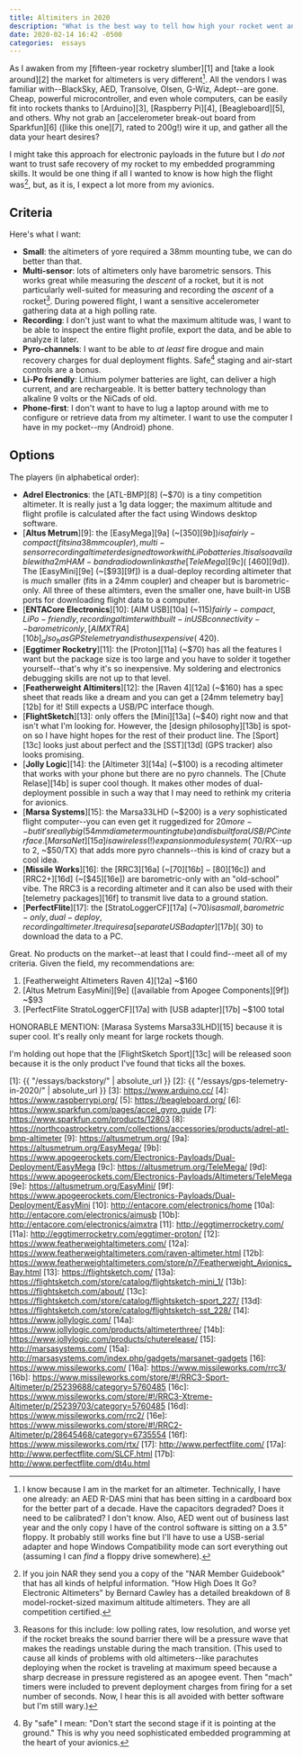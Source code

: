 ```yaml
---
title: Altimiters in 2020
description: "What is the best way to tell how high your rocket went and control its recovery?"
date: 2020-02-14 16:42 -0500
categories:  essays
---
```


As I awaken from my [fifteen-year rocketry slumber][1] and [take a look around][2] the market for altimeters is very different[^1].
All the vendors I was familiar with--BlackSky, AED, Transolve, Olsen, G-Wiz, Adept--are gone.
Cheap, powerful microcontroller, and even whole computers, can be easily fit into rockets thanks to [Arduino][3], [Raspberry Pi][4], [Beagleboard][5], and others.
Why not grab an [accelerometer break-out board from Sparkfun][6] ([like this one][7], rated to 200g!) wire it up, and gather all the data your heart desires?

I might take this approach for electronic payloads in the future but I _do not_ want to trust safe recovery of my rocket to my embedded programming skills.
It would be one thing if all I wanted to know is how high the flight was[^2], but, as it is, I expect a lot more from my avionics.

## Criteria
Here's what I want:

- **Small**: the altimeters of yore required a 38mm mounting tube, we can do better than that.
- **Multi-sensor**: lots of altimeters only have barometric sensors. This works great while measuring the _descent_ of a rocket, but it is not particularly well-suited for measuring and recording the _ascent_ of a rocket[^3]. During powered flight, I want a sensitive accelerometer gathering data at a high polling rate.
- **Recording**: I don't just want to what the maximum altitude was, I want to be able to inspect the entire flight profile, export the data, and be able to analyze it later.
- **Pyro-channels**: I want to be able to _at least_ fire drogue and main recovery charges for dual deployment flights. Safe[^4] staging and air-start controls are a bonus.
- **Li-Po friendly**: Lithium polymer batteries are light, can deliver a high current, and are rechargeable. It is better battery technology than alkaline 9 volts or the NiCads of old.
- **Phone-first**: I don't want to have to lug a laptop around with me to configure or retrieve data from my altimeter. I want to use the computer I have in my pocket--my (Android) phone.

## Options
The players (in alphabetical order):

- **Adrel Electronics**: the [ATL-BMP][8] (~$70) is a tiny competition altimeter. It is really just a 1g data logger; the maximum altitude and flight profile is calculated after the fact using Windows desktop software.
- [**Altus Metrum**][9]: the [EasyMega][9a] (~[$350][9b]) is a fairly-compact (fits in a 38mm coupler), multi-sensor recording altimeter designed to work with LiPo batteries. It is also available with a 2m HAM-band radio downlink as the [TeleMega][9c] (~[$460][9d]). The [EasyMini][9e] (~[$93][9f]) is a dual-deploy recording altimeter that is _much_ smaller (fits in a 24mm coupler) and cheaper but is barometric-only. All three of these altimters, even the smaller one, have built-in USB ports for downloading flight data to a computer.
- [**ENTACore Electronics**][10]: [AIM USB][10a] (~$115) fairly-compact, LiPo-friendly, recording altimter with built-in USB connectivity--barometric only, [AIM XTRA][10b] _also_ has GPS telemetry and is thus expensive (~$420).
- [**Eggtimer Rocketry**][11]: the [Proton][11a] (~$70) has all the features I want but the package size is too large and you have to solder it together yourself--that's why it's so inexpensive. My soldering and electronics debugging skills are not up to that level.
- [**Featherweight Altimiters**][12]: the [Raven 4][12a] (~$160) has a spec sheet that reads like a dream and you can get a [24mm telemetry bay][12b] for it! Still expects a USB/PC interface though.
- [**FlightSketch**][13]: only offers the [Mini][13a] (~$40) right now and that isn't what I'm looking for. However, the [design philosophy][13b] is spot-on so I have hight hopes for the rest of their product line. The [Sport][13c] looks just about perfect and the [SST][13d] (GPS tracker) also looks promising.
- [**Jolly Logic**][14]: the [Altimeter 3][14a] (~$100) is a recoding altimeter that works with your phone but there are no pyro channels. The [Chute Relase][14b] is super cool though. It makes other modes of dual-deployment possible in such a way that I may need to rethink my criteria for avionics.
- [**Marsa Systems**][15]: the Marsa33LHD (~$200) is a _very_ sophisticated flight computer--you can even get it ruggedized for $20 more--but it's really big (54mm diameter mounting tube) and is built for a USB/PC interface. [MarsaNet][15a] is a wireless (!) expansion module system (~$70/RX--up to 2, ~$50/TX) that adds more pyro channels--this is kind of crazy but a cool idea.
- [**Missile Works**][16]: the [RRC3][16a] (~[$70][16b]-[$80][16c]) and [RRC2+][16d] (~[$45][16e]) are barometric-only with an "old-school" vibe. The RRC3 is a recording altimeter and it can also be used with their [telemetry packages][16f] to transmit live data to a ground station.
- [**PerfectFlite**][17]: the [StratoLoggerCF][17a] (~$70) is a small, barometric-only, dual-deploy, recording altimeter. It requires a [separate USB adapter][17b] (~$30) to download the data to a PC.

Great.
No products on the market--at least that I could find--meet all of my criteria.
Given the field, my recommendations are:

1. [Featherweight Altimeters Raven 4][12a] ~$160
2. [Altus Metrum EasyMini][9e] ([available from Apogee Components][9f]) ~$93
3. [PerfectFlite StratoLoggerCF][17a] with [USB adapter][17b] ~$100 total

HONORABLE MENTION: [Marasa Systems Marsa33LHD][15] because it is super cool. It's really only meant for large rockets though.

I'm holding out hope that the [FlightSketch Sport][13c] will be released soon because it is the only product I've found that ticks all the boxes.

[^1]: I know because I am in the market for an altimeter. Technically, I have one already: an AED R-DAS mini that has been sitting in a cardboard box for the better part of a decade. Have the capacitors degraded? Does it need to be calibrated? I don't know. Also, AED went out of business last year and the only copy I have of the control software is sitting on a 3.5" floppy. It probably still works fine but I'll have to use a USB-serial adapter and hope Windows Compatibility mode can sort everything out (assuming I can _find_ a floppy drive somewhere).
[^2]: If you join NAR they send you a copy of the "NAR Member Guidebook" that has all kinds of helpful information. "How High Does It Go? Electronic Altimeters" by Bernard Cawley has a detailed breakdown of 8 model-rocket-sized maximum altitude altimeters. They are all competition certified.
[^3]: Reasons for this include: low polling rates, low resolution, and worse yet if the rocket breaks the sound barrier there will be a pressure wave that makes the readings unstable during the mach transition. (This used to cause all kinds of problems with old altimeters--like parachutes deploying when the rocket is traveling at maximum speed because a sharp decrease in pressure registered as an apogee event. Then "mach" timers were included to prevent deployment charges from firing for a set number of seconds. Now, I hear this is all avoided with better software but I'm still wary.)
[^4]: By "safe" I mean: "Don't start the second stage if it is pointing at the ground." This is why you need sophisticated embedded programming at the heart of your avionics.

[1]:  {{ "/essays/backstory/" | absolute_url }}
[2]:  {{ "/essays/gps-telemetry-in-2020/" | absolute_url }}
[3]:  https://www.arduino.cc/
[4]:  https://www.raspberrypi.org/
[5]:  https://beagleboard.org/
[6]:  https://www.sparkfun.com/pages/accel_gyro_guide
[7]:  https://www.sparkfun.com/products/12803
[8]:  https://northcoastrocketry.com/collections/accessories/products/adrel-atl-bmp-altimeter
[9]:  https://altusmetrum.org/
[9a]: https://altusmetrum.org/EasyMega/
[9b]: https://www.apogeerockets.com/Electronics-Payloads/Dual-Deployment/EasyMega
[9c]: https://altusmetrum.org/TeleMega/
[9d]: https://www.apogeerockets.com/Electronics-Payloads/Altimeters/TeleMega
[9e]: https://altusmetrum.org/EasyMini/
[9f]: https://www.apogeerockets.com/Electronics-Payloads/Dual-Deployment/EasyMini
[10]: http://entacore.com/electronics/home
[10a]: http://entacore.com/electronics/aimusb
[10b]: http://entacore.com/electronics/aimxtra
[11]: http://eggtimerrocketry.com/
[11a]: http://eggtimerrocketry.com/eggtimer-proton/
[12]: https://www.featherweightaltimeters.com/
[12a]: https://www.featherweightaltimeters.com/raven-altimeter.html
[12b]: https://www.featherweightaltimeters.com/store/p7/Featherweight_Avionics_Bay.html
[13]: https://flightsketch.com/
[13a]: https://flightsketch.com/store/catalog/flightsketch-mini_1/
[13b]: https://flightsketch.com/about/
[13c]: https://flightsketch.com/store/catalog/flightsketch-sport_227/
[13d]: https://flightsketch.com/store/catalog/flightsketch-sst_228/
[14]: https://www.jollylogic.com/
[14a]: https://www.jollylogic.com/products/altimeterthree/
[14b]: https://www.jollylogic.com/products/chuterelease/
[15]: http://marsasystems.com/
[15a]: http://marsasystems.com/index.php/gadgets/marsanet-gadgets
[16]: https://www.missileworks.com/
[16a]: https://www.missileworks.com/rrc3/
[16b]: https://www.missileworks.com/store/#!/RRC3-Sport-Altimeter/p/25239688/category=5760485
[16c]: https://www.missileworks.com/store/#!/RRC3-Xtreme-Altimeter/p/25239703/category=5760485
[16d]: https://www.missileworks.com/rrc2/
[16e]: https://www.missileworks.com/store/#!/RRC2-Altimeter/p/28645468/category=6735554
[16f]: https://www.missileworks.com/rtx/
[17]: http://www.perfectflite.com/
[17a]: http://www.perfectflite.com/SLCF.html
[17b]: http://www.perfectflite.com/dt4u.html
